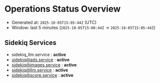 # Operations Status Overview

- Generated at: `2025-10-05T15:05:44Z` (UTC)
- Window: last 5 minutes (`2025-10-05T15:00:44Z` → `2025-10-05T15:05:44Z`)

## Sidekiq Services
- sidekiq_llm.service : **active**
- sidekiq@ads.service : **active**
- sidekiq@images.service : **active**
- sidekiq@llm.service : **active**
- sidekiq@score.service : **active**

